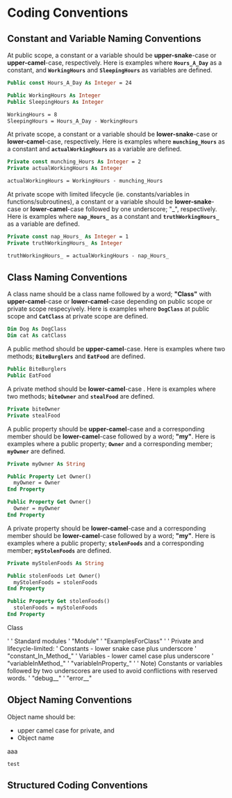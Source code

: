 # Coding Conventions

## Constant and Variable Naming Conventions

At public scope, a constant or a variable should be **upper-snake**-case or **upper-camel**-case, respectively. Here is examples where **`Hours_A_Day`** as a constant, and **`WorkingHours`** and **`SleepingHours`** as variables are defined.

```vb
Public const Hours_A_Day As Integer = 24

Public WorkingHours As Integer
Public SleepingHours As Integer

WorkingHours = 8
SleepingHours = Hours_A_Day - WorkingHours
```

At private scope, a constant or a variable should be **lower-snake**-case or **lower-camel**-case, respectively. Here is examples where **`munching_Hours`** as a constant and **`actualWorkingHours`** as a variable are defined.

```vb
Private const munching_Hours As Integer = 2
Private actualWorkingHours As Integer

actualWorkingHours = WorkingHours - munching_Hours
```

At private scope with limited lifecycle (ie. constants/variables in functions/subroutines), a constant or a variable should be **lower-snake**-case or **lower-camel**-case followed by one underscore; "_", respectively. Here is examples where **`nap_Hours_`** as a constant and **`truthWorkingHours_`** as a variable are defined.

```vb
Private const nap_Hours_ As Integer = 1
Private truthWorkingHours_ As Integer

truthWorkingHours_ = actualWorkingHours - nap_Hours_
```

## Class Naming Conventions

A class name should be a class name followed by a word; **"Class"** with **upper-camel**-case or **lower-camel**-case depending on public scope or private scope respecyively. Here is examples where **`DogClass`** at public scope and **`CatClass`** at private scope are defined.

```vb
Dim Dog As DogClass
Dim cat As catClass
```

A public method should be **upper-camel**-case. Here is examples where two methods; **`BiteBurglers`** and **`EatFood`** are defined.

```vb
Public BiteBurglers
Public EatFood
```

A private method should be **lower-camel**-case . Here is examples where two methods; **`biteOwner`** and **`stealFood`** are defined.

```vb
Private biteOwner
Private stealFood
```

A public property should be **upper-camel**-case and a corresponding member should be **lower-camel**-case followed by a word; **"my"**. Here is examples where a public property; **`Owner`** and a corresponding member; **`myOwner`** are defined.

```vb
Private myOwner As String

Public Property Let Owner()
  myOwner = Owner
End Property

Public Property Get Owner()
  Owner = myOwner
End Property
```

A private property should be **lower-camel**-case and a corresponding member should be **lower-camel**-case followed by a word; **"my"**. Here is examples where a public property; **`stolenFoods`** and a corresponding member; **`myStolenFoods`** are defined.

```vb
Private myStolenFoods As String

Public stolenFoods Let Owner()
  myStolenFoods = stolenFoods
End Property

Public Property Get stolenFoods()
  stolenFoods = myStolenFoods
End Property
```



<class name>Class

'
' Standard modules
'   "<class name>Module"
'   "ExamplesFor<class name>Class"
'
' Private and lifecycle-limited:
'   Constants - lower snake case plus underscore
'     "constant_In_Method_"
'   Variables - lower camel case plus underscore
'     "variableInMethod_"
'     "variableInProperty_"
'
' Note) Constants or variables followed by two underscores are used to avoid conflictions with reserved words.
'   "debug__"
'   "error__"



## Object Naming Conventions
Object name should be:
* upper camel case for private, and
* Object name 

<class name> aaa

`test`




## Structured Coding Conventions
